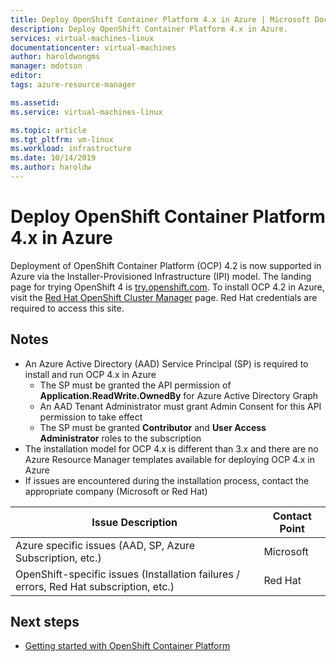 ```yaml
---
title: Deploy OpenShift Container Platform 4.x in Azure | Microsoft Docs
description: Deploy OpenShift Container Platform 4.x in Azure.
services: virtual-machines-linux
documentationcenter: virtual-machines
author: haroldwongms
manager: mdotson
editor: 
tags: azure-resource-manager

ms.assetid: 
ms.service: virtual-machines-linux

ms.topic: article
ms.tgt_pltfrm: vm-linux
ms.workload: infrastructure
ms.date: 10/14/2019
ms.author: haroldw
---
```


# Deploy OpenShift Container Platform 4.x in Azure

Deployment of OpenShift Container Platform (OCP) 4.2 is now supported in Azure via the Installer-Provisioned Infrastructure (IPI) model.  The landing page for trying OpenShift 4 is [try.openshift.com](https://try.openshift.com/). To install OCP 4.2 in Azure, visit the [Red Hat OpenShift Cluster Manager](https://cloud.redhat.com/openshift/install/azure/installer-provisioned) page.  Red Hat credentials are required to access this site.


## Notes 

 - An Azure Active Directory (AAD) Service Principal (SP) is required to install and run OCP 4.x in Azure
     - The SP must be granted the API permission of **Application.ReadWrite.OwnedBy** for Azure Active Directory Graph
     - An AAD Tenant Administrator must grant Admin Consent for this API permission to take effect
     - The SP must be granted **Contributor** and **User Access Administrator** roles to the subscription
 - The installation model for OCP 4.x is different than 3.x and there are no Azure Resource Manager templates available for deploying OCP 4.x in Azure
 - If issues are encountered during the installation process, contact the appropriate company (Microsoft or Red Hat)

| Issue Description | Contact Point |
|-------------------|---------------|
| Azure specific issues (AAD, SP, Azure Subscription, etc.)                              | Microsoft |
| OpenShift-specific issues (Installation failures / errors, Red Hat subscription, etc.) |  Red Hat  |




## Next steps

- [Getting started with OpenShift Container Platform](https://docs.openshift.com)
